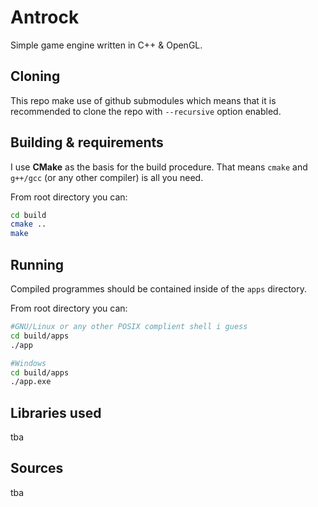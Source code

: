 # Antrock
Simple game engine written in C++ & OpenGL.

## Cloning
This repo make use of github submodules which means that it is recommended to clone the repo with `--recursive` option enabled.

## Building & requirements
I use **CMake** as the basis for the build procedure.
That means `cmake` and `g++/gcc` (or any other compiler) is all you need.

From root directory you can:
```bash
cd build
cmake ..
make
```

## Running
Compiled programmes should be contained inside of the `apps` directory.

From root directory you can:
```bash
#GNU/Linux or any other POSIX complient shell i guess
cd build/apps
./app

#Windows
cd build/apps
./app.exe
```

## Libraries used
tba

## Sources
tba
